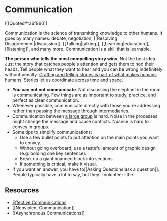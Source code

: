 # Communication

![[Quotes#^a6f960]]

Communication is the science of transmitting knowledge to other humans. It goes by many names: debate, negotiation, [[Resolving Disagreement|discussion]], [[Talking|talking]],  [[Learning|education]], [[listening]], and many more. Communication is a skill that is learnable.

**The person who tells the most compelling story wins**. Not the best idea. Just the story that catches people's attention and gets them to nod their heads. Tell people what they want to hear and you can be wrong indefinitely without penalty. [Crafting and telling stories is part of what makes humans humans](https://www.notboring.co/p/story-time). Stories let us coordinate across time and space.

- **You can not not communicate**. Not discussing the elephant in the room is communicating. Few things are as important to study, practice, and perfect as clear communication.
- Whenever possible, communicate directly with those you're addressing rather than passing the message through intermediaries.
- Communication between [a large group](https://twitter.com/RichRogers_/status/1159872097205805056) is hard. Noise in the processes might change the message and cause conflicts.  Nuance is hard to convey in groups.
- Some tips to simplify communications:
  - Use a few bullet points to put attention on the main points you want to convey.
  - Without going overboard, use a tasteful amount of graphic design (e.g: bolding one key sentence).
  - Break up a giant nuanced block into sections.
  - If something is critical, make it visual.
- If you want an answer, you have to[[Asking Questions|ask a question]]. People typically have a lot to say, but they'll volunteer little.

## Resources

- [Effective Communications](https://gist.github.com/flopezluis/8b79555b1337e139a9f1d276a42e0019)
- [[Nonviolent Communication]]
- [[Asynchronous Communications]]
